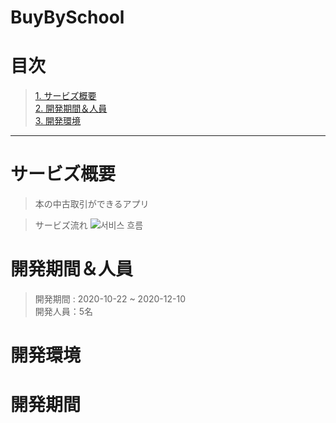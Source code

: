 # BuyBySchool


# 目次
> [1. サービズ概要](#サービズ概要)   
> [2. 開発期間＆人員](#開発期間＆人員)   
> [3. 開発環境](#開発環境)

--- 

# サービズ概要
> 本の中古取引ができるアプリ

> サービズ流れ
![서비스 흐름](https://user-images.githubusercontent.com/61931341/172324391-a399c305-30a7-4f2c-beef-51003f037fe0.JPG)

# 開発期間＆人員
> 開発期間 : 2020-10-22 ~ 2020-12-10   
> 開発人員：5名

# 開発環境





# 開発期間



